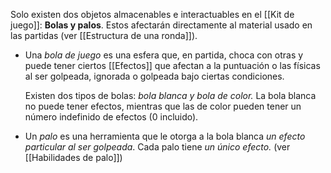  Solo existen dos objetos almacenables e interactuables en el [[Kit de juego]]: **Bolas y palos**. Estos afectarán directamente al material usado en las partidas (ver [[Estructura de una ronda]]).
 - Una *bola de juego* es una esfera que, en partida, choca con otras y puede tener ciertos [[Efectos]] que afectan a la puntuación o las físicas al ser golpeada, ignorada o golpeada bajo ciertas condiciones. 
	 
	Existen dos tipos de bolas: *bola blanca y bola de color.* La bola blanca no puede tener efectos, mientras que las de color pueden tener un número indefinido de efectos (0 incluido).


- Un *palo* es una herramienta que le otorga a la bola blanca *un efecto particular al ser golpeada*. Cada palo tiene *un único efecto.* (ver [[Habilidades de palo]])